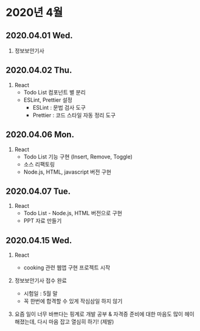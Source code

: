 # 2020년 4월

## 2020.04.01 Wed.

1. 정보보안기사

## 2020.04.02 Thu.

1. React
   - Todo List 컴포넌트 별 분리
   - ESLint, Prettier 설정
     - ESLint : 문법 검사 도구
     - Prettier : 코드 스타일 자동 정리 도구

## 2020.04.06 Mon.

1. React
   - Todo List 기능 구현 (Insert, Remove, Toggle)
   - 소스 리팩토링
   - Node.js, HTML, javascript 버전 구현

## 2020.04.07 Tue.

1. React
   - Todo List - Node.js, HTML 버전으로 구현
   - PPT 자료 만들기

## 2020.04.15 Wed.

1. React

   - cooking 관련 웹앱 구현 프로젝트 시작

2. 정보보안기사 접수 완료

   - 시험일 : 5월 말
   - 꼭 한번에 합격할 수 있게 작심삼일 하지 않기

3. 요즘 일이 너무 바쁘다는 핑계로 개발 공부 & 자격증 준비에 대한 마음도 많이 헤이해졌는데, 다시 마음 잡고 열심히 하기! (제발)
